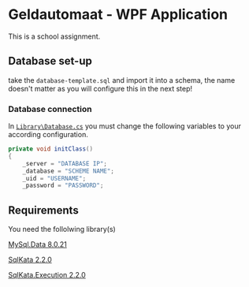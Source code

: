 # Geldautomaat - WPF Application
This is a school assignment.

## Database set-up
take the ``database-template.sql`` and import it into a schema, the name doesn't matter as you will configure this in the next step!

### Database connection
In [``Library\Database.cs``](https://github.com/Elian0213/Geldautomaat/blob/main/Library/Database.cs) you must change the following variables to your according configuration.

```csharp
private void initClass()
{
    _server = "DATABASE IP";
    _database = "SCHEME NAME";
    _uid = "USERNAME";
    _password = "PASSWORD";
```

## Requirements
You need the follolwing library(s)

[MySql.Data 8.0.21](https://www.nuget.org/packages/MySql.Data/8.0.21?_src=template)

[SqlKata 2.2.0](https://www.nuget.org/packages/SqlKata/2.2.0?_src=template)

[SqlKata.Execution 2.2.0](https://www.nuget.org/packages/SqlKata.Execution/2.2.0?_src=template)
